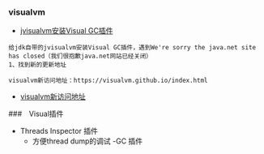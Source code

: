 ### visualvm
- [jvisualvm安装Visual GC插件](https://blog.csdn.net/shuai825644975/article/details/78970371)

```
给jdk自带的jvisualvm安装Visual GC插件，遇到We're sorry the java.net site has closed（我们很抱歉java.net网站已经关闭）
1、找到新的更新地址

visualvm新访问地址：https://visualvm.github.io/index.html

```
- [visualvm新访问地址](https://visualvm.github.io/index.html)

###　Visual插件
- Threads Inspector 插件
    - 方便thread dump的调试
-GC 插件